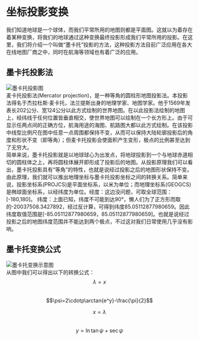 # 坐标投影变换
我们知道地球是一个球体，而我们平常所用的地图则都是平面图。这就以为着存在着某种变换，将我们的地球通过这种变换最终投影形成我们平常所用的投影。在这里，我们将介绍一个叫做“墨卡托”投影的方法，这种投影方法目前广泛应用在各大在线地图厂商之中，同时在航海等领域也有着广泛的应用。

## 墨卡托投影法
![墨卡托投影图](https://i.loli.net/2017/11/16/5a0db356ce9bb.jpg "墨卡托投影图"
)  
麦卡托投影法(Mercator projection)，是一种等角的圆柱形地图投影法。本投影法得名于杰拉杜斯·麦卡托，法兰提斯出身的地理学家、地图学家。他于1569年发表长202公分、宽124公分以此方式绘制的世界地图。在以此投影法绘制的地图上，经纬线于任何位置皆垂直相交，使世界地图可以绘制在一个长方形上。由于可显示任两点间的正确方位，航海用途的海图、航路图大都以此方式绘制。在该投影中线型比例尺在图中任意一点周围都保持不变，从而可以保持大陆轮廓投影后的角度和形状不变（即等角）；但麦卡托投影会使面积产生变形，极点的比例甚至达到了无穷大。  
简单来说，墨卡托投影就是以地球球心为出发点，将地球投影到一个与地球赤道相切的圆柱体之上，再将圆柱体展开即形成了投影后的地图。从投影原理我们可以看出，墨卡托投影具有“等角”的特性，也就是说经过投影之后的地图形状保持不变。  
由此原理，我们就可以推出地理坐标与墨卡托投影坐标之间的转换关系。简单来说，投影坐标系(PROJCS)是平面坐标系，以米为单位；而地理坐标系(GEOGCS)是椭球面坐标系，以经纬度为单位。经度：这边没问题，可取全球范围：[-180,180]。
纬度：上面已知，纬度不可能到达90°，懒人们为了正方形而取的-20037508.3427892，经过反计算，可得到纬度85.05112877980659。因此纬度取值范围是[-85.05112877980659，85.05112877980659]。也就是说经过投影之后的地图纬度范围并不能达到两个极点，不过这对我们日常使用几乎没有影响。

## 墨卡托变换公式
![墨卡托变换示意图](https://i.loli.net/2017/11/16/5a0d4ea7890f8.jpg
 "墨卡托变换示意图")  
从图中我们可以得出以下的转换公式：  
$$\lambda=x$$  
$$\psi=2\cdotp\arctan{e^y}-\frac{\pi}{2}$$

$$x=\lambda$$  
$$y=\ln{\tan{\psi}+\sec{\psi}}$$

